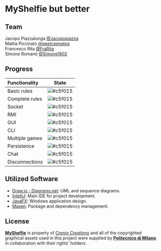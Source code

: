 # MyShelfie but better

## Team
Jacopo Piazzalunga [@Jacopopiazza](https://github.com/Jacopopiazza)<br>
Mattia Piccinato [@peetceenatoo](https://github.com/peetceenatoo)<br>
Francesco Rita [@FraRita](https://github.com/FraRita)<br>
Simone Romanò [@Simone1602](https://github.com/Simone1602)<br>

## Progress

| Functionality | State |
|:-----------------------|:------------------------------------:|
| Basic rules | ![#c5f015](https://placehold.it/15/ffdd00/ffdd00) |
| Complete rules | ![#c5f015](https://placehold.it/15/ffdd00/ffdd00) |
| Socket | ![#c5f015](https://placehold.it/15/44bb44/44bb44) |
| RMI | ![#c5f015](https://placehold.it/15/44bb44/44bb44) |
| GUI | ![#c5f015](https://placehold.it/15/ffdd00/ffdd00) |
| CLI | ![#c5f015](https://placehold.it/15/ffdd00/ffdd00)|
| Multiple games | ![#c5f015](https://placehold.it/15/44bb44/44bb44) |
| Persistence | ![#c5f015](https://placehold.it/15/f03c15/f03c15) |
| Chat | ![#c5f015](https://placehold.it/15/f03c15/f03c15) |
| Disconnections | ![#c5f015](https://placehold.it/15/ffdd00/ffdd00) |

<!--
[![RED](https://placehold.it/15/f03c15/f03c15)](#)
[![YELLOW](https://placehold.it/15/ffdd00/ffdd00)](#)
[![GREEN](https://placehold.it/15/44bb44/44bb44)](#)
-->

## Utilized Software

* [Draw.io - Diagrams.net](https://app.diagrams.net/): UML and sequence diagrams.
* [IntelliJ](https://www.jetbrains.com/idea/): Main IDE for project development.
* [JavaFX](https://openjfx.io/): Windows application design.
* [Maven](https://maven.apache.org/): Package and dependency management.

## License

[**MyShelfie**](https://www.craniocreations.it/prodotto/my-shelfie) is property of [_Cranio Creations_] and all of the copyrighted graphical assets used in this project were supplied by [**Politecnico di Milano**] in collaboration with their rights' holders.

[_Cranio Creations_]: https://www.craniocreations.it/
[**Politecnico di Milano**]: https://www.polimi.it/
